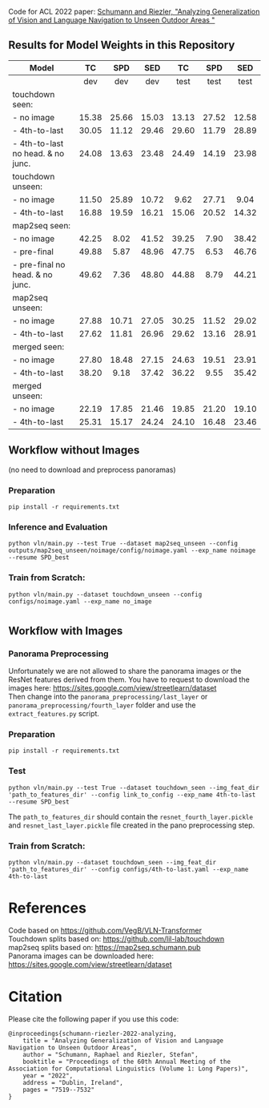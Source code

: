 Code for ACL 2022 paper:  [Schumann and Riezler, "Analyzing Generalization of Vision and Language Navigation to Unseen Outdoor Areas "](https://aclanthology.org/2022.acl-long.518.pdf)

## Results for Model Weights in this Repository

| Model                             |  TC   |  SPD  |  SED  |  TC   |  SPD  |  SED  |
|-----------------------------------|:-----:|:-----:|:-----:|:-----:|:-----:|:-----:|
|                                   |  dev  |  dev  |  dev  | test  | test  | test  |
| touchdown seen:                   |       |       |       |       |       |       |
| - no image                        | 15.38 | 25.66 | 15.03 | 13.13 | 27.52 | 12.58 |
| - 4th-to-last                     | 30.05 | 11.12 | 29.46 | 29.60 | 11.79 | 28.89 |
| - 4th-to-last no head. & no junc. | 24.08 | 13.63 | 23.48 | 24.49 | 14.19 | 23.98 |
| touchdown unseen:                 |       |       |       |       |       |       |
| - no image                        | 11.50 | 25.89 | 10.72 | 9.62  | 27.71 | 9.04  |
| - 4th-to-last                     | 16.88 | 19.59 | 16.21 | 15.06 | 20.52 | 14.32 |
| map2seq seen:                     |       |       |       |       |       |       |
| - no image                        | 42.25 | 8.02  | 41.52 | 39.25 | 7.90  | 38.42 |
| - pre-final                       | 49.88 | 5.87  | 48.96 | 47.75 | 6.53  | 46.76 |
| - pre-final no head. & no junc.   | 49.62 | 7.36  | 48.80 | 44.88 | 8.79  | 44.21 |
| map2seq unseen:                   |       |       |       |       |       |       |
| - no image                        | 27.88 | 10.71 | 27.05 | 30.25 | 11.52 | 29.02 |
| - 4th-to-last                     | 27.62 | 11.81 | 26.96 | 29.62 | 13.16 | 28.91 |
| merged seen:                      |       |       |       |       |       |       |
| - no image                        | 27.80 | 18.48 | 27.15 | 24.63 | 19.51 | 23.91 |
| - 4th-to-last                     | 38.20 | 9.18  | 37.42 | 36.22 | 9.55  | 35.42 |
| merged unseen:                    |       |       |       |       |       |       |
| - no image                        | 22.19 | 17.85 | 21.46 | 19.85 | 21.20 | 19.10 |
| - 4th-to-last                     | 25.31 | 15.17 | 24.24 | 24.10 | 16.48 | 23.46 |

## Workflow without Images 
(no need to download and preprocess panoramas)

### Preparation
```
pip install -r requirements.txt
```

### Inference and Evaluation
```
python vln/main.py --test True --dataset map2seq_unseen --config outputs/map2seq_unseen/noimage/config/noimage.yaml --exp_name noimage --resume SPD_best
```

### Train from Scratch:
```
python vln/main.py --dataset touchdown_unseen --config configs/noimage.yaml --exp_name no_image
```






#
## Workflow with Images

### Panorama Preprocessing
Unfortunately we are not allowed to share the panorama images or the ResNet features derived from them. You have to request to download the images here: https://sites.google.com/view/streetlearn/dataset  
Then change into the `panorama_preprocessing/last_layer` or `panorama_preprocessing/fourth_layer` folder and use the `extract_features.py` script. 

### Preparation
```
pip install -r requirements.txt
```

### Test
```
python vln/main.py --test True --dataset touchdown_seen --img_feat_dir 'path_to_features_dir' --config link_to_config --exp_name 4th-to-last --resume SPD_best
```

The `path_to_features_dir` should contain the `resnet_fourth_layer.pickle` and `resnet_last_layer.pickle` file created in the pano preprocessing step.


### Train from Scratch:
```
python vln/main.py --dataset touchdown_seen --img_feat_dir 'path_to_features_dir' --config configs/4th-to-last.yaml --exp_name 4th-to-last
```

References
=========

Code based on https://github.com/VegB/VLN-Transformer  
Touchdown splits based on: https://github.com/lil-lab/touchdown  
map2seq splits based on: https://map2seq.schumann.pub  
Panorama images can be downloaded here: https://sites.google.com/view/streetlearn/dataset

Citation
=========
Please cite the following paper if you use this code:

```
@inproceedings{schumann-riezler-2022-analyzing,
    title = "Analyzing Generalization of Vision and Language Navigation to Unseen Outdoor Areas",
    author = "Schumann, Raphael and Riezler, Stefan",
    booktitle = "Proceedings of the 60th Annual Meeting of the Association for Computational Linguistics (Volume 1: Long Papers)",
    year = "2022",
    address = "Dublin, Ireland",
    pages = "7519--7532"
}
```